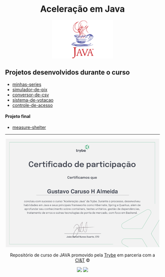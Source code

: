 <div align="center">

# Aceleração em Java

<img width="200px" src="./BigJava/99.img/Java-Logo-1996.png" />

</div>

## Projetos desenvolvidos durante o curso
- <a target="_blank" href="https://github.com/gusttavocaruso/minhas-series">minhas-series</a>
- <a target="_blank" href="https://github.com/gusttavocaruso/simulador-de-pix">simulador-de-pix</a>
- <a target="_blank" href="https://github.com/gusttavocaruso/conversor-csv">conversor-de-csv</a>
- <a target="_blank" href="https://github.com/gusttavocaruso/sistema-de-votacao">sistema-de-votacao</a>
- <a target="_blank" href="https://github.com/gusttavocaruso/controle-de-acesso">controle-de-acesso</a>


#### **Projeto final**
- <a target="_blank" href="https://github.com/gusttavocaruso/measure-shelter">measure-shelter</a>

---

<div align="center">

<img width="500px" src="./BigJava/99.img/certificado-acc-java.png" />

Repositório de curso de JAVA promovido pela [Trybe](https://www.betrybe.com/) em parceria com a [CI&T](https://ciandt.com/br/pt-br/home) ©

<img src="https://avatars.githubusercontent.com/u/82593112?v=4" width="60px">
<img src="https://encrypted-tbn0.gstatic.com/images?q=tbn:ANd9GcTU59qxQX-52fU_TNMxS_MkbhlgUyTkYDkkAzpSTyREZvLn6yrmbFc0I7wUWIq9IF0K1oI&usqp=CAU" width="60px">

</div>

